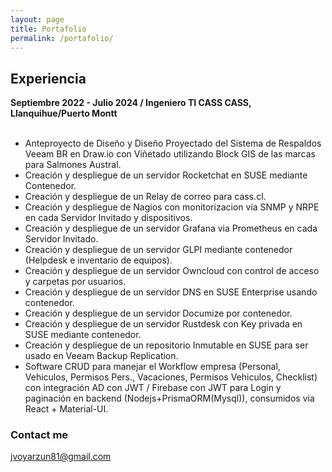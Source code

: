 ```yaml
---
layout: page
title: Portafolio
permalink: /portafolio/
---
```


## Experiencia

**Septiembre 2022 - Julio 2024 / Ingeniero TI CASS CASS, Llanquihue/Puerto Montt**<br/><br/>
  - Anteproyecto de Diseño y Diseño Proyectado del Sistema de Respaldos Veeam BR en Draw.io con Viñetado utilizando Block GIS de las marcas para Salmones Austral.<br/>
  - Creación y despliegue de un servidor Rocketchat en SUSE mediante Contenedor.<br/>
  - Creación y despliegue de un Relay de correo para cass.cl.<br/>
  - Creación y despliegue de Nagios con monitorizacion via SNMP y NRPE en cada Servidor Invitado y dispositivos.<br/>
  - Creación y despliegue de un servidor Grafana via Prometheus en cada Servidor Invitado.<br/>
  - Creación y despliegue de un servidor GLPI mediante contenedor (Helpdesk e inventario de equipos).<br/>
  - Creación y despliegue de un servidor Owncloud con control de acceso y carpetas por usuarios.<br/>
  - Creación y despliegue de un servidor DNS en SUSE Enterprise usando contenedor.<br/>
  - Creación y despliegue de un servidor Documize por contenedor.<br/>
  - Creación y despliegue de un servidor Rustdesk con Key privada en SUSE mediante contenedor.<br/>
  - Creación y despliegue de un repositorio Inmutable en SUSE para ser usado en Veeam Backup Replication.<br/>
  - Software CRUD para manejar el Workflow empresa (Personal, Vehiculos, Permisos Pers., Vacaciones, Permisos Vehiculos, Checklist) con integración AD con JWT / Firebase con JWT para Login y paginación en backend (Nodejs+PrismaORM(Mysql)), consumidos via React + Material-UI.<br/>


### Contact me

[jvoyarzun81@gmail.com](mailto:jvoyarzun81@gmail.com)
